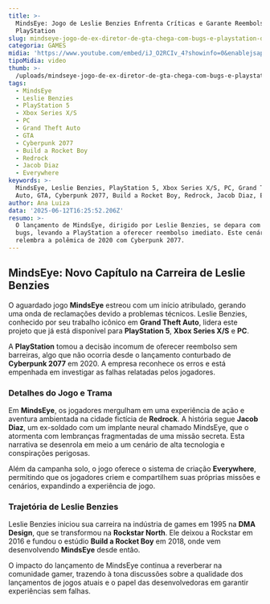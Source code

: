 ```yaml
---
title: >-
  MindsEye: Jogo de Leslie Benzies Enfrenta Críticas e Garante Reembolso no
  PlayStation
slug: mindseye-jogo-de-ex-diretor-de-gta-chega-com-bugs-e-playstation-dar-reembolso
categoria: GAMES
midia: 'https://www.youtube.com/embed/iJ_O2RCIv_4?showinfo=0&enablejsapi=1'
tipoMidia: video
thumb: >-
  /uploads/mindseye-jogo-de-ex-diretor-de-gta-chega-com-bugs-e-playstation-dar-reembolso-thumb.png
tags:
  - MindsEye
  - Leslie Benzies
  - PlayStation 5
  - Xbox Series X/S
  - PC
  - Grand Theft Auto
  - GTA
  - Cyberpunk 2077
  - Build a Rocket Boy
  - Redrock
  - Jacob Diaz
  - Everywhere
keywords: >-
  MindsEye, Leslie Benzies, PlayStation 5, Xbox Series X/S, PC, Grand Theft
  Auto, GTA, Cyberpunk 2077, Build a Rocket Boy, Redrock, Jacob Diaz, Everywhere
author: Ana Luiza
data: '2025-06-12T16:25:52.206Z'
resumo: >-
  O lançamento de MindsEye, dirigido por Leslie Benzies, se depara com inúmeros
  bugs, levando a PlayStation a oferecer reembolso imediato. Este cenário
  relembra a polêmica de 2020 com Cyberpunk 2077.
---
```


## MindsEye: Novo Capítulo na Carreira de Leslie Benzies

O aguardado jogo **MindsEye** estreou com um início atribulado, gerando uma onda de reclamações devido a problemas técnicos. Leslie Benzies, conhecido por seu trabalho icônico em **Grand Theft Auto**, lidera este projeto que já está disponível para **PlayStation 5**, **Xbox Series X/S** e **PC**.

A **PlayStation** tomou a decisão incomum de oferecer reembolso sem barreiras, algo que não ocorria desde o lançamento conturbado de **Cyberpunk 2077** em 2020. A empresa reconhece os erros e está empenhada em investigar as falhas relatadas pelos jogadores.

### Detalhes do Jogo e Trama

Em **MindsEye**, os jogadores mergulham em uma experiência de ação e aventura ambientada na cidade fictícia de **Redrock**. A história segue **Jacob Diaz**, um ex-soldado com um implante neural chamado MindsEye, que o atormenta com lembranças fragmentadas de uma missão secreta. Esta narrativa se desenrola em meio a um cenário de alta tecnologia e conspirações perigosas.

Além da campanha solo, o jogo oferece o sistema de criação **Everywhere**, permitindo que os jogadores criem e compartilhem suas próprias missões e cenários, expandindo a experiência de jogo.

### Trajetória de Leslie Benzies

Leslie Benzies iniciou sua carreira na indústria de games em 1995 na **DMA Design**, que se transformou na **Rockstar North**. Ele deixou a Rockstar em 2016 e fundou o estúdio **Build a Rocket Boy** em 2018, onde vem desenvolvendo **MindsEye** desde então.

O impacto do lançamento de MindsEye continua a reverberar na comunidade gamer, trazendo à tona discussões sobre a qualidade dos lançamentos de jogos atuais e o papel das desenvolvedoras em garantir experiências sem falhas.
